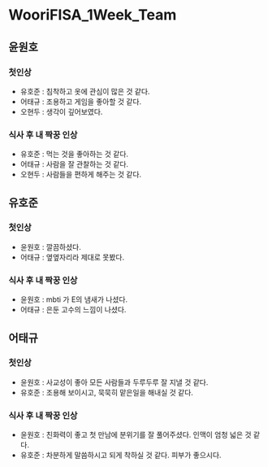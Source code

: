 # WooriFISA_1Week_Team

## 윤원호

### 첫인상
- 유호준 : 침착하고 옷에 관심이 많은 것 같다.
- 어태규 : 조용하고 게임을 좋아할 것 같다.
- 오현두 : 생각이 깊어보였다.

### 식사 후 내 짝꿍 인상
- 유호준 : 먹는 것을 좋아하는 것 같다.
- 어태규 : 사람을 잘 관찰하는 것 같다.
- 오현두 : 사람들을 편하게 해주는 것 같다.

## 유호준

### 첫인상
- 윤원호 : 깔끔하셨다.
- 어태규 : 옆옆자리라 제대로 못봤다.

### 식사 후 내 짝꿍 인상
- 윤원호 : mbti 가 E의 냄새가 나셨다. 
- 어태규 : 은둔 고수의 느낌이 나셨다.

## 어태규

### 첫인상
- 윤원호 : 사교성이 좋아 모든 사람들과 두루두루 잘 지낼 것 같다.
- 유호준 : 조용해 보이시고, 묵묵히 맡은일을 해내실 것 같다.

### 식사 후 내 짝꿍 인상
- 윤원호 : 친화력이 좋고 첫 만남에 분위기를 잘 풀어주셨다. 인맥이 엄청 넓은 것 같다.
- 유호준 : 차분하게 말씀하시고 되게 착하실 것 같다. 피부가 좋으시다.